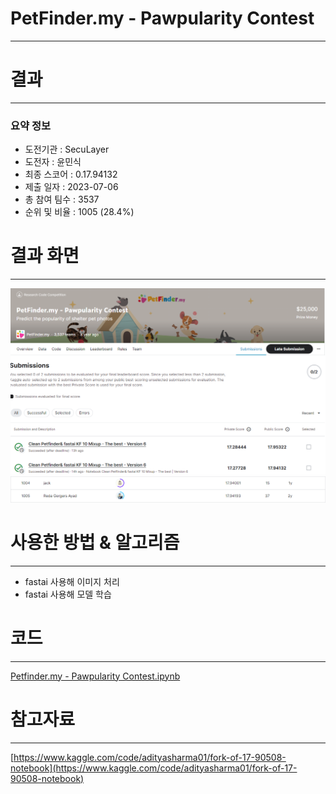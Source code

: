 # PetFinder.my - Pawpularity Contest
-----------------------------------
# 결과
-----------------------------------
### 요약 정보
  * 도전기관 : SecuLayer
  * 도전자 : 윤민식
  * 최종 스코어 : 0.17.94132
  * 제출 일자 : 2023-07-06
  * 총 참여 팀수 : 3537
  * 순위 및 비율 : 1005 (28.4%)
# 결과 화면
-----------------------------------
![score](./img/score.PNG)
![rank](./img/rank.PNG)
# 사용한 방법 & 알고리즘
----------------------------------
  * fastai 사용해 이미지 처리
  * fastai 사용해 모델 학습
# 코드
----------------------------------
[Petfinder.my - Pawpularity Contest.ipynb](https://github.com/yms0606/SecuLayer/blob/main/PetFinder.my%20-%20Pawpularity%20Contest/Petfinder.my%20-%20Pawpularity%20Contest.ipynb)
# 참고자료
----------------------------------
[https://www.kaggle.com/code/adityasharma01/fork-of-17-90508-notebook](https://www.kaggle.com/code/adityasharma01/fork-of-17-90508-notebook)
